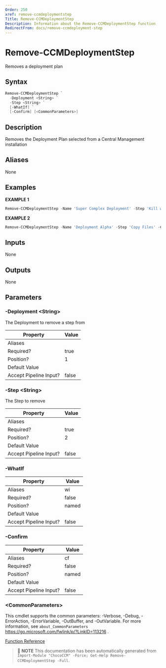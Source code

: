 ```yaml
---
Order: 250
xref: remove-ccmdeploymentstep
Title: Remove-CCMDeploymentStep
Description: Information about the Remove-CCMDeploymentStep function
RedirectFrom: docs/remove-ccmdeployment-step
---
```


# Remove-CCMDeploymentStep

<!-- This documentation is automatically generated from /Remove-CCMDeploymentStep.ps1 using GenerateDocs.ps1. Contributions are welcome at the original location(s). -->

Removes a deployment plan

## Syntax

~~~powershell
Remove-CCMDeploymentStep `
  -Deployment <String> `
  -Step <String> `
  [-WhatIf] `
  [-Confirm] [<CommonParameters>]
~~~

## Description

Removes the Deployment Plan selected from a Central Management installation


## Aliases

None

## Examples

 **EXAMPLE 1**

~~~powershell
Remove-CCMDeploymentStep -Name 'Super Complex Deployment' -Step 'Kill web services'

~~~

**EXAMPLE 2**

~~~powershell
Remove-CCMDeploymentStep -Name 'Deployment Alpha' -Step 'Copy Files' -Confirm:$false

~~~

## Inputs

None

## Outputs

None

## Parameters

###  -Deployment &lt;String&gt;
The Deployment to  remove a step from

Property               | Value
---------------------- | -----
Aliases                |
Required?              | true
Position?              | 1
Default Value          |
Accept Pipeline Input? | false

###  -Step &lt;String&gt;
The Step to remove

Property               | Value
---------------------- | -----
Aliases                |
Required?              | true
Position?              | 2
Default Value          |
Accept Pipeline Input? | false

###  -WhatIf
Property               | Value
---------------------- | -----
Aliases                | wi
Required?              | false
Position?              | named
Default Value          |
Accept Pipeline Input? | false

###  -Confirm
Property               | Value
---------------------- | -----
Aliases                | cf
Required?              | false
Position?              | named
Default Value          |
Accept Pipeline Input? | false

### &lt;CommonParameters&gt;

This cmdlet supports the common parameters: -Verbose, -Debug, -ErrorAction, -ErrorVariable, -OutBuffer, and -OutVariable. For more information, see `about_CommonParameters` https://go.microsoft.com/fwlink/p/?LinkID=113216 .



[Function Reference](xref:chococcm-functions)

> :memo: **NOTE** This documentation has been automatically generated from `Import-Module "ChocoCCM" -Force; Get-Help Remove-CCMDeploymentStep -Full`.
